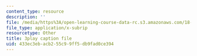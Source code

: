 ```yaml
---
content_type: resource
description: ''
file: /media/https%3A/open-learning-course-data-rc.s3.amazonaws.com/18-01sc-single-variable-calculus-fall-2010/433ec3ebacb255c99ff5db9fad0ce394_apzEJCsycVM.vtt
file_type: application/x-subrip
resourcetype: Other
title: 3play caption file
uid: 433ec3eb-acb2-55c9-9ff5-db9fad0ce394
---
```

